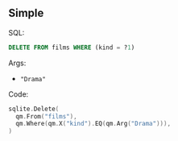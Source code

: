 ## Simple

SQL:

```sql
DELETE FROM films WHERE (kind = ?1)
```

Args:

* `"Drama"`

Code:

```go
sqlite.Delete(
  qm.From("films"),
  qm.Where(qm.X("kind").EQ(qm.Arg("Drama"))),
)
```
